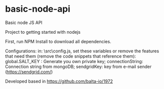 # basic-node-api


Basic node JS API

Project to getting started with nodejs

First, run NPM Install to download all dependencies.

Configurations:
in: \src\config.js, set these variables or remove the features that need them (remove the code snippets that reference them):
  global.SALT_KEY : Generate you own private key;
  connectionString: Connection string from mongoDB;
  sendgridKey: key from e-mail sender (https://sendgrid.com/)


Developed based in https://github.com/balta-io/1972
